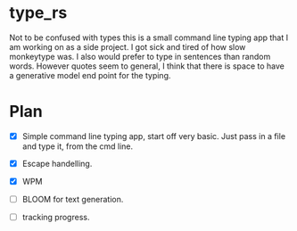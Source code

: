 # type_rs
Not to be confused with types this is a small command line typing app that I am working on as a side project. 
I got sick and tired of how slow monkeytype was. I also would prefer to type in sentences than random words. 
However quotes seem to general, I think that there is space to have a generative model end point for the typing.
# Plan

- [x] Simple command line typing app, start off very basic. Just pass in a file and type it, from the cmd line.
- [x] Escape handelling.
- [x] WPM
- [ ] BLOOM for text generation.
- [ ] tracking progress.






